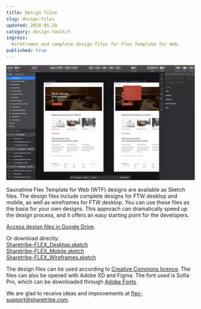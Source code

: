 ```yaml
---
title: Design files
slug: design-files
updated: 2020-05-28
category: design-toolkit
ingress:
  Wireframes and complete design files for Flex Template for Web.
published: true
---
```


![FTW in Sketch](./FTW-in-Sketch.png)

Saunatime Flex Template for Web (WTF) designs are available as Sketch files. The design files include complete designs for FTW desktop and mobile, as well as wireframes for FTW desktop. You can use these files as the basis for your own designs. This approach can dramatically speed up the design process, and it offers an easy starting point for the developers.

[Access design files in Google Drive](https://drive.google.com/drive/folders/171T-lYUGJURrAF5qCtTZ0298WPhhG0SG?usp=sharing).

Or download directly: <br />
[Sharetribe-FLEX_Desktop.sketch](https://drive.google.com/uc?export=download&id=1YkHvv-Fq9EgaIQIMEMJGh2DU9lUPHPmS)<br />
[Sharetribe-FLEX_Mobile.sketch](https://drive.google.com/uc?export=download&id=1H-I8r418hMeAhkyXBbiHJxu20bBREo-w)<br />
[Sharetribe-FLEX_Wireframes.sketch](https://drive.google.com/uc?export=download&id=1__BvrIbpx1-C8EHT6nJdxjDrq8XomlrI)


The design files can be used according to [Creative Commons licence](https://creativecommons.org/licenses/by/4.0/). The files can also be opened with Adobe XD and Figma. The font used is Sofia Pro, which can be downloaded through [Adobe Fonts](https://fonts.adobe.com/fonts/sofia).

We are glad to receive ideas and improvements at [flex-support@sharetribe.com](mailto:flex-support@sharetribe.com).
